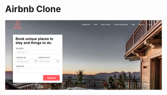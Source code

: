 # Airbnb Clone

![Snapshot of cloned airbnb landing page](https://github.com/hamzic2019/airbnb-clone/blob/master/imgs/airbnb-clone-snap.png?raw=true)
